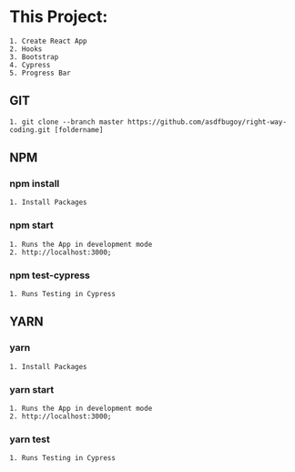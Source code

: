 # This Project:
    1. Create React App
    2. Hooks
    3. Bootstrap
    4. Cypress
    5. Progress Bar

## GIT

    1. git clone --branch master https://github.com/asdfbugoy/right-way-coding.git [foldername]

## NPM

### npm install

    1. Install Packages

### npm start

    1. Runs the App in development mode
    2. http://localhost:3000;

### npm test-cypress

    1. Runs Testing in Cypress

## YARN

### yarn

    1. Install Packages

### yarn start

    1. Runs the App in development mode
    2. http://localhost:3000;

### yarn test

    1. Runs Testing in Cypress
